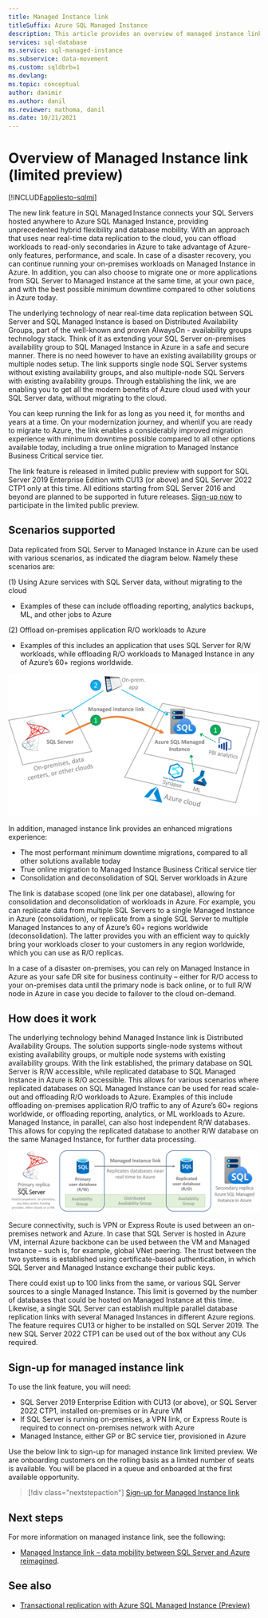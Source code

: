 ```yaml
---
title: Managed Instance link
titleSuffix: Azure SQL Managed Instance 
description: This article provides an overview of managed instance link feature
services: sql-database
ms.service: sql-managed-instance
ms.subservice: data-movement
ms.custom: sqldbrb=1
ms.devlang: 
ms.topic: conceptual
author: danimir
ms.author: danil
ms.reviewer: mathoma, danil
ms.date: 10/21/2021
---
```

# Overview of Managed Instance link (limited preview)
[!INCLUDE[appliesto-sqlmi](../includes/appliesto-sqlmi.md)]

The new link feature in SQL Managed Instance connects your SQL Servers hosted anywhere to Azure SQL Managed Instance, providing unprecedented hybrid flexibility and database mobility. With an approach that uses near real-time data replication to the cloud, you can offload workloads to read-only secondaries in Azure to take advantage of Azure-only features, performance, and scale. In case of a disaster recovery, you can continue running your on-premises workloads on Managed Instance in Azure. In addition, you can also choose to migrate one or more applications from SQL Server to Managed Instance at the same time, at your own pace, and with the best possible minimum downtime compared to other solutions in Azure today.

The underlying technology of near real-time data replication between SQL Server and SQL Managed Instance is based on Distributed Availability Groups, part of the well-known and proven AlwaysOn - availability groups technology stack. Think of it as extending your SQL Server on-premises availability group to SQL Managed Instance in Azure in a safe and secure manner. There is no need however to have an existing availability groups or multiple nodes setup. The link supports single node SQL Server systems without existing availability groups, and also multiple-node SQL Servers with existing availability groups. Through establishing the link, we are enabling you to get all the modern benefits of Azure cloud used with your SQL Server data, without migrating to the cloud.

You can keep running the link for as long as you need it, for months and years at a time. On your modernization journey, and when\if you are ready to migrate to Azure, the link enables a considerably improved migration experience with minimum downtime possible compared to all other options available today, including a true online migration to Managed Instance Business Critical service tier.

The link feature is released in limited public preview with support for SQL Server 2019 Enterprise Edition with CU13 (or above) and SQL Server 2022 CTP1 only at this time. All editions starting from SQL Server 2016 and beyond are planned to be supported in future releases. [Sign-up now](https://aka.ms/mi-link-signup) to participate in the limited public preview. 

## Scenarios supported

Data replicated from SQL Server to Managed Instance in Azure can be used with various scenarios, as indicated the diagram below. Namely these scenarios are:

(1) Using Azure services with SQL Server data, without migrating to the cloud
- Examples of these can include offloading reporting, analytics backups, ML, and other jobs to Azure

(2) Offload on-premises application R/O workloads to Azure
- Examples of this includes an application that uses SQL Server for R/W workloads, while offloading R/O workloads to Managed Instance in any of Azure’s 60+ regions worldwide.

![Managed Instance link main scenario](./media/managed-instance-link/mi-link-main-scenario.png)

In addition, managed instance link provides an enhanced migrations experience:
- The most performant minimum downtime migrations, compared to all other solutions available today
- True online migration to Managed Instance Business Critical service tier
- Consolidation and deconsolidation of SQL Server workloads in Azure

The link is database scoped (one link per one database), allowing for consolidation and deconsolidation of workloads in Azure. For example, you can replicate data from multiple SQL Servers to a single Managed Instance in Azure (consolidation), or replicate from a single SQL Server to multiple Managed Instances to any of Azure’s 60+ regions worldwide (deconsolidation). The latter provides you with an efficient way to quickly bring your workloads closer to your customers in any region worldwide, which you can use as R/O replicas.

In a case of a disaster on-premises, you can rely on Managed Instance in Azure as your safe DR site for business continuity – either for R/O access to your on-premises data until the primary node is back online, or to full R/W node in Azure in case you decide to failover to the cloud on-demand.

## How does it work

The underlying technology behind Managed Instance link is Distributed Availability Groups. The solution supports single-node systems without existing availability groups, or multiple node systems with existing availability groups. With the link established, the primary database on SQL Server is R/W accessible, while replicated database to SQL Managed Instance in Azure is R/O accessible. This allows for various scenarios where replicated databases on SQL Managed Instance can be used for read scale-out and offloading R/O workloads to Azure. Examples of this include offloading on-premises application R/O traffic to any of Azure’s 60+ regions worldwide, or offloading reporting, analytics, or ML workloads to Azure. Managed Instance, in parallel, can also host independent R/W databases. This allows for copying the replicated database to another R/W database on the same Managed Instance, for further data processing.

![Managed Instance link how does it work](./media/managed-instance-link/mi-link-ag-dag.png)

Secure connectivity, such is VPN or Express Route is used between an on-premises network and Azure. In case that SQL Server is hosted in Azure VM, internal Azure backbone can be used between the VM and Managed Instance – such is, for example, global VNet peering. The trust between the two systems is established using certificate-based authentication, in which SQL Server and Managed Instance exchange their public keys.

There could exist up to 100 links from the same, or various SQL Server sources to a single Managed Instance. This limit is governed by the number of databases that could be hosted on Managed Instance at this time. Likewise, a single SQL Server can establish multiple parallel database replication links with several Managed Instances in different Azure regions. The feature requires CU13 or higher to be installed on SQL Server 2019. The new SQL Server 2022 CTP1 can be used out of the box without any CUs required.

## Sign-up for managed instance link

To use the link feature, you will need:
- SQL Server 2019 Enterprise Edition with CU13 (or above), or SQL Server 2022 CTP1, installed on-premises or in Azure VM
- If SQL Server is running on-premises, a VPN link, or Express Route is required to connect on-premises network with Azure
- Managed Instance, either GP or BC service tier, provisioned in Azure

Use the below link to sign-up for managed instance link limited preview. We are onboarding customers on the rolling basis as a limited number of seats is available. You will be placed in a queue and onboarded at the first available opportunity.

> [!div class="nextstepaction"]
> [Sign-up for Managed Instance link](https://aka.ms/mi-link-signup)

## Next steps

For more information on managed instance link, see the following:
- [Managed Instance link – data mobility between SQL Server and Azure reimagined](https://aka.ms/mi-link-techblog).

## See also

- [Transactional replication with Azure SQL Managed Instance (Preview)](replication-transactional-overview.md)
